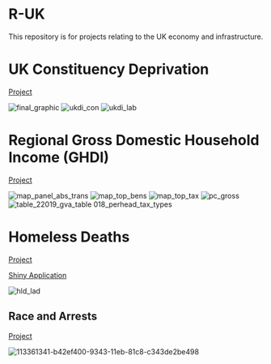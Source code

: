 # R-UK
 This repository is for projects relating to the UK economy and infrastructure.
 
 # UK Constituency Deprivation 
 [Project](https://github.com/NearAndDistant/ruk/tree/main/projects/uk_deprivation_index)
 
![final_graphic](https://user-images.githubusercontent.com/79040885/177617263-b912e954-330f-4769-b218-aad39849f5d0.png)
![ukdi_con](https://user-images.githubusercontent.com/79040885/177617275-443166e7-f3d2-45fd-9bbf-27507deb5920.png)
![ukdi_lab](https://user-images.githubusercontent.com/79040885/177617277-19e8fde0-2179-4d2b-b80b-f88ba2575bbe.png)

# Regional Gross Domestic Household Income (GHDI)
[Project](https://github.com/NearAndDistant/ruk/tree/main/projects/ons_region_gdhi_1997_2018)

![map_panel_abs_trans](https://user-images.githubusercontent.com/79040885/177624539-aa858569-97bd-4ce0-968c-d5a8aab49dd0.jpeg)
![map_top_bens](https://user-images.githubusercontent.com/79040885/177624554-9d3f0e53-f3e3-468e-a77b-7ae10d4d61ad.jpeg)
![map_top_tax](https://user-images.githubusercontent.com/79040885/177624561-ebedc53c-db76-46dc-b7a6-8f90cc11e320.jpeg)
![pc_gross](https://user-images.githubusercontent.com/79040885/177624577-81b06cc8-f8f1-418d-915e-8c9ac2a7cbdc.jpeg)
![table_2![2019_gva_table](https://user-images.githubusercontent.com/79040885/177624699-47395daf-360e-4f8d-ab24-314b0001d73c.png)
018_perhead_tax_types](https://user-images.githubusercontent.com/79040885/177624674-aacd7bef-e347-40b3-a353-31f2297eadc5.png)


# Homeless Deaths
[Project](https://github.com/NearAndDistant/ruk/tree/main/projects/homelessness)

[Shiny Application](https://nearanddistant.shinyapps.io/uk_homless_deaths/)

![hld_lad](https://user-images.githubusercontent.com/79040885/177622757-49d82582-7f3f-439b-b3f0-3002f3991f55.png)

## Race and Arrests
[Project](https://github.com/NearAndDistant/ruk/tree/main/projects/Arrests%20%26%20Ethnicity%20Data)

![113361341-b42ef400-9343-11eb-81c8-c343de2be498](https://user-images.githubusercontent.com/79040885/177616845-cba8eb88-a684-4aee-8c21-5c10460abf9c.png)
